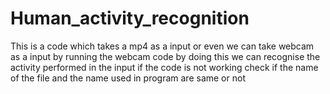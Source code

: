 # Human_activity_recognition
This is a code which takes a mp4 as a input or even we can take webcam as a input by running the webcam code by doing this we can recognise the activity performed in the input 
if the code is not working check if the name of the file and the name used in program are same or not 
